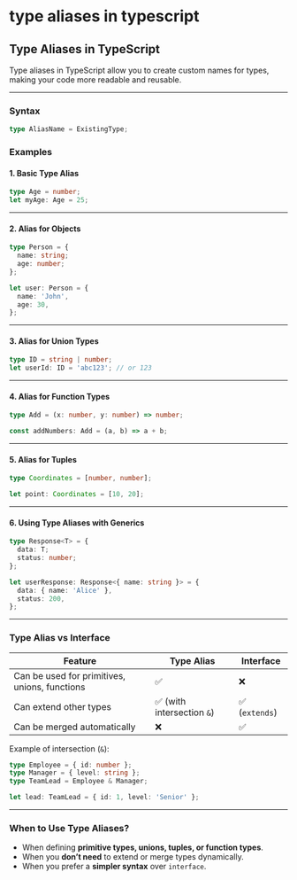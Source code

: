 # type aliases in typescript

## **Type Aliases in TypeScript**

Type aliases in TypeScript allow you to create custom names for types, making your code more readable and reusable.

---

### **Syntax**

```typescript
type AliasName = ExistingType;
```

### **Examples**

#### **1. Basic Type Alias**

```typescript
type Age = number;
let myAge: Age = 25;
```

---

#### **2. Alias for Objects**

```typescript
type Person = {
  name: string;
  age: number;
};

let user: Person = {
  name: 'John',
  age: 30,
};
```

---

#### **3. Alias for Union Types**

```typescript
type ID = string | number;
let userId: ID = 'abc123'; // or 123
```

---

#### **4. Alias for Function Types**

```typescript
type Add = (x: number, y: number) => number;

const addNumbers: Add = (a, b) => a + b;
```

---

#### **5. Alias for Tuples**

```typescript
type Coordinates = [number, number];

let point: Coordinates = [10, 20];
```

---

#### **6. Using Type Aliases with Generics**

```typescript
type Response<T> = {
  data: T;
  status: number;
};

let userResponse: Response<{ name: string }> = {
  data: { name: 'Alice' },
  status: 200,
};
```

---

### **Type Alias vs Interface**

| Feature                                       | Type Alias                 | Interface      |
| --------------------------------------------- | -------------------------- | -------------- |
| Can be used for primitives, unions, functions | ✅                         | ❌             |
| Can extend other types                        | ✅ (with intersection `&`) | ✅ (`extends`) |
| Can be merged automatically                   | ❌                         | ✅             |

Example of intersection (`&`):

```typescript
type Employee = { id: number };
type Manager = { level: string };
type TeamLead = Employee & Manager;

let lead: TeamLead = { id: 1, level: 'Senior' };
```

---

### **When to Use Type Aliases?**

- When defining **primitive types, unions, tuples, or function types**.
- When you **don’t need** to extend or merge types dynamically.
- When you prefer a **simpler syntax** over `interface`.
